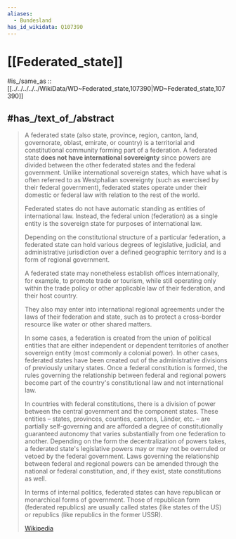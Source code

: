 ```yaml
---
aliases:
  - Bundesland
has_id_wikidata: Q107390
---
```


# [[Federated_state]] 

#is_/same_as :: [[../../../../../WikiData/WD~Federated_state,107390|WD~Federated_state,107390]] 

## #has_/text_of_/abstract 

> A federated state (also  state, province, region, canton,  land,  governorate,  oblast, emirate, or  country) 
> is a territorial and constitutional community forming part of a federation. 
> A federated state **does not have international sovereignty** 
> since powers are divided between the other federated states and the federal government. 
> Unlike international sovereign states, which have what is often referred to as Westphalian sovereignty 
> (such as exercised by their federal government), 
> federated states operate under their domestic or federal law with relation to the rest of the world.
>
> Federated states do not have automatic standing as entities of international law. 
> Instead, the federal union (federation) as a single entity is the sovereign state 
> for purposes of international law. 
> 
> Depending on the constitutional structure of a particular federation, 
> a federated state can hold various degrees of legislative, judicial, 
> and administrative jurisdiction over a defined geographic territory and is a form of regional government.  
> 
> A federated state may nonetheless establish offices internationally, 
> for example, to promote trade or tourism, 
> while still operating only within the trade policy or other applicable law of their federation, 
> and their host country.  
> 
> They also may enter into international regional agreements under the laws of their federation and state, 
> such as to protect a cross-border resource like water or other shared matters.
>
> In some cases, a federation is created from the union of political entities 
> that are either independent or dependent territories of another sovereign entity (most commonly a colonial power). In other cases, federated states have been created out of the administrative divisions of previously unitary states. Once a federal constitution is formed, the rules governing the relationship between federal and regional powers become part of the country's constitutional law and not international law.
>
> In countries with federal constitutions, there is a division of power between the central government and the component states. These entities – states, provinces, counties, cantons, Länder, etc. – are partially self-governing and are afforded a degree of constitutionally guaranteed autonomy that varies substantially from one federation to another. Depending on the form the decentralization of powers takes, a federated state's legislative powers may or may not be overruled or vetoed by the federal government. Laws governing the relationship between federal and regional powers can be amended through the national or federal constitution, and, if they exist, state constitutions as well.
>
> In terms of internal politics, federated states can have republican or monarchical forms of government. Those of republican form (federated republics) are usually called states (like states of the US) or republics (like republics in the former USSR).
>
> [Wikipedia](https://en.wikipedia.org/wiki/Federated%20state) 

